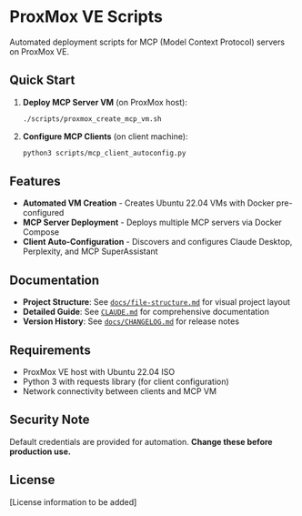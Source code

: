 # ProxMox VE Scripts

Automated deployment scripts for MCP (Model Context Protocol) servers on ProxMox VE.

## Quick Start

1. **Deploy MCP Server VM** (on ProxMox host):
   ```bash
   ./scripts/proxmox_create_mcp_vm.sh
   ```

2. **Configure MCP Clients** (on client machine):
   ```bash
   python3 scripts/mcp_client_autoconfig.py
   ```

## Features

- **Automated VM Creation** - Creates Ubuntu 22.04 VMs with Docker pre-configured
- **MCP Server Deployment** - Deploys multiple MCP servers via Docker Compose
- **Client Auto-Configuration** - Discovers and configures Claude Desktop, Perplexity, and MCP SuperAssistant

## Documentation

- **Project Structure**: See [`docs/file-structure.md`](docs/file-structure.md) for visual project layout
- **Detailed Guide**: See [`CLAUDE.md`](CLAUDE.md) for comprehensive documentation
- **Version History**: See [`docs/CHANGELOG.md`](docs/CHANGELOG.md) for release notes

## Requirements

- ProxMox VE host with Ubuntu 22.04 ISO
- Python 3 with requests library (for client configuration)
- Network connectivity between clients and MCP VM

## Security Note

Default credentials are provided for automation. **Change these before production use.**

## License

[License information to be added]